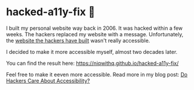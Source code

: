 # hacked-a11y-fix 👹
I built my personal website way back in 2006. It was hacked within a few weeks. The hackers replaced my website with a message. Unfortunately, the [website the hackers have built](https://web.archive.org/web/20081008222424/http://www.necrid.eu/) wasn't really accessible. 

I decided to make it more accessible myself, almost two decades later. 

You can find the result here: https://niqwithq.github.io/hacked-a11y-fix/

Feel free to make it eeven more accessible. 
Read more in my blog post: [Do Hackers Care About Accessibility?](https://niqwithq.com/posts/hackers)
